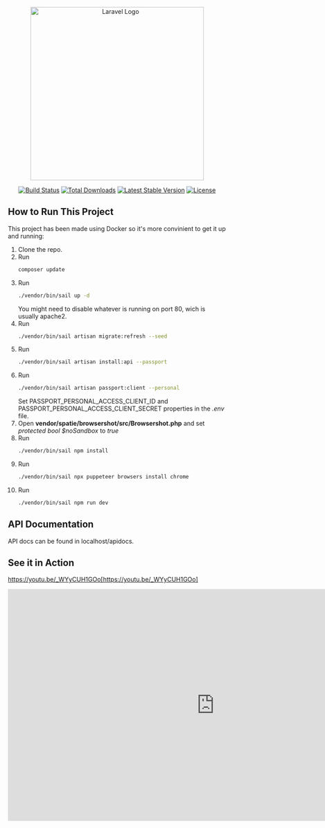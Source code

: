 <p align="center"><a href="https://laravel.com" target="_blank"><img src="https://raw.githubusercontent.com/laravel/art/master/logo-lockup/5%20SVG/2%20CMYK/1%20Full%20Color/laravel-logolockup-cmyk-red.svg" width="400" alt="Laravel Logo"></a></p>

<p align="center">
<a href="https://github.com/laravel/framework/actions"><img src="https://github.com/laravel/framework/workflows/tests/badge.svg" alt="Build Status"></a>
<a href="https://packagist.org/packages/laravel/framework"><img src="https://img.shields.io/packagist/dt/laravel/framework" alt="Total Downloads"></a>
<a href="https://packagist.org/packages/laravel/framework"><img src="https://img.shields.io/packagist/v/laravel/framework" alt="Latest Stable Version"></a>
<a href="https://packagist.org/packages/laravel/framework"><img src="https://img.shields.io/packagist/l/laravel/framework" alt="License"></a>
</p>

## How to Run This Project

This project has been made using Docker so it's more convinient to get it up and running:

1. Clone the repo.
2. Run
    ```sh
    composer update
    ```
3. Run
    ```sh
    ./vendor/bin/sail up -d
    ```
    You might need to disable whatever is running on port 80, wich is usually apache2.
4. Run
    ```sh
    ./vendor/bin/sail artisan migrate:refresh --seed
    ```
5. Run
    ```sh
    ./vendor/bin/sail artisan install:api --passport
    ```
6. Run
    ```sh
    ./vendor/bin/sail artisan passport:client --personal
    ```
    Set PASSPORT_PERSONAL_ACCESS_CLIENT_ID and PASSPORT_PERSONAL_ACCESS_CLIENT_SECRET properties in the *.env* file.
7. Open **vendor/spatie/browsershot/src/Browsershot.php** and set *protected bool $noSandbox* to *true*
8. Run
    ```sh
    ./vendor/bin/sail npm install
    ```
9. Run
    ```sh
    ./vendor/bin/sail npx puppeteer browsers install chrome
    ```
10. Run
    ```sh
    ./vendor/bin/sail npm run dev
    ```

## API Documentation
API docs can be found in localhost/apidocs.

## See it in Action
https://youtu.be/_WYyCUH1GOo[https://youtu.be/_WYyCUH1GOo]
<iframe width="951" height="535" src="https://www.youtube.com/embed/_WYyCUH1GOo" title="" frameborder="0" allow="accelerometer; autoplay; clipboard-write; encrypted-media; gyroscope; picture-in-picture; web-share" allowfullscreen></iframe>
